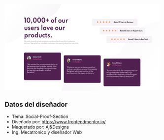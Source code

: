 <p><img src="assets/presentation.png" width="700"></p>

## Datos del diseñador

- Tema: Social-Proof-Section
- Diseñado por: https://www.frontendmentor.io/
- Maquetado por: Aj&Designs
- Ing. Mecatronico y diseñador Web
